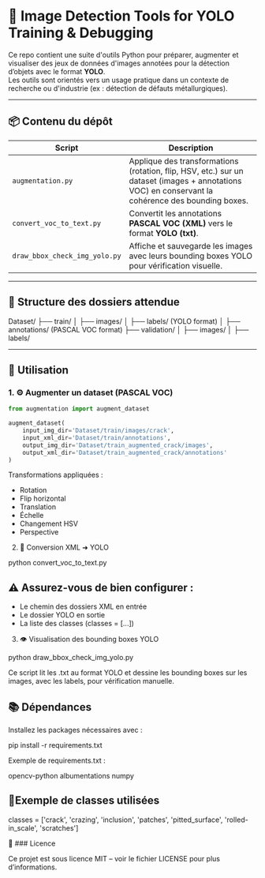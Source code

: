 # 🧠 Image Detection Tools for YOLO Training & Debugging

Ce repo contient une suite d'outils Python pour préparer, augmenter et visualiser des jeux de données d'images annotées pour la détection d’objets avec le format **YOLO**.  
Les outils sont orientés vers un usage pratique dans un contexte de recherche ou d'industrie (ex : détection de défauts métallurgiques).

---




## 📦 Contenu du dépôt

| Script                         | Description                                                                 |
|--------------------------------|-----------------------------------------------------------------------------|
| `augmentation.py`              | Applique des transformations (rotation, flip, HSV, etc.) sur un dataset (images + annotations VOC) en conservant la cohérence des bounding boxes. |
| `convert_voc_to_text.py`       | Convertit les annotations **PASCAL VOC (XML)** vers le format **YOLO (txt)**. |
| `draw_bbox_check_img_yolo.py`  | Affiche et sauvegarde les images avec leurs bounding boxes YOLO pour vérification visuelle. |

---

## 📁 Structure des dossiers attendue



Dataset/
├── train/
│   ├── images/
│   ├── labels/ (YOLO format)
│   ├── annotations/ (PASCAL VOC format)
├── validation/
│   ├── images/
│   ├── labels/

---

## 🔧 Utilisation

### 1. ⚙️ Augmenter un dataset (PASCAL VOC)

```python
from augmentation import augment_dataset

augment_dataset(
    input_img_dir='Dataset/train/images/crack',
    input_xml_dir='Dataset/train/annotations',
    output_img_dir='Dataset/train_augmented_crack/images',
    output_xml_dir='Dataset/train_augmented_crack/annotations'
)
```

Transformations appliquées :
- Rotation
- Flip horizontal
- Translation
- Échelle
- Changement HSV
- Perspective

2. 🔁 Conversion XML ➜ YOLO

python convert_voc_to_text.py

## ⚠️ Assurez-vous de bien configurer :
- Le chemin des dossiers XML en entrée
- Le dossier YOLO en sortie
- La liste des classes (classes = [...])

3. 👁️ Visualisation des bounding boxes YOLO

python draw_bbox_check_img_yolo.py

Ce script lit les .txt au format YOLO et dessine les bounding boxes sur les images, avec les labels, pour vérification manuelle.
## 📚 Dépendances

Installez les packages nécessaires avec :

pip install -r requirements.txt

Exemple de requirements.txt :

opencv-python
albumentations
numpy

## 🧪Exemple de classes utilisées

classes = ['crack', 'crazing', 'inclusion', 'patches', 'pitted_surface', 'rolled-in_scale', 'scratches']

📜 ### Licence

Ce projet est sous licence MIT – voir le fichier LICENSE pour plus d’informations.
